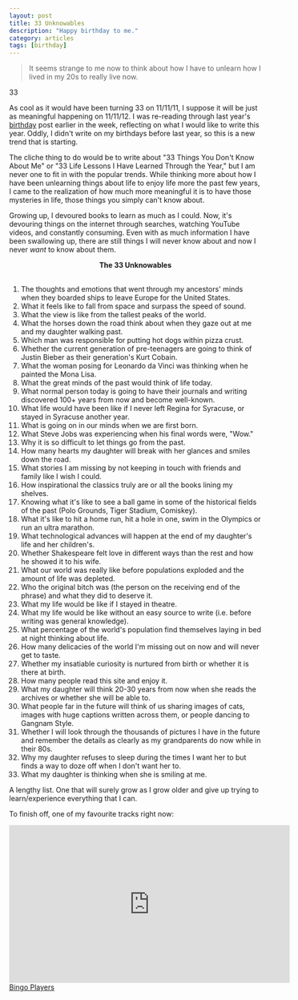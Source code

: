 ```yaml
---
layout: post
title: 33 Unknowables
description: "Happy birthday to me."
category: articles
tags: [birthday]
---
```


<blockquote>It seems strange to me now to think about how I have to unlearn how I lived in my 20s to really live now.</blockquote>
33

As cool as it would have been turning 33 on 11/11/11, I suppose it will be just as meaningful happening on 11/11/12. I was re-reading through last year's <a href="http://scriptogr.am/foursides/post/turn-up-that-fing-bass-32-years-old-today">birthday</a> post earlier in the week, reflecting on what I would like to write this year. Oddly, I didn't write on my birthdays before last year, so this is a new trend that is starting.

The cliche thing to do would be to write about "33 Things You Don't Know About Me" or "33 Life Lessons I Have Learned Through the Year," but I am never one to fit in with the popular trends. While thinking more about how I have been unlearning things about life to enjoy life more the past few years, I came to the realization of how much more meaningful it is to have those mysteries in life, those things you simply can't know about.

Growing up, I devoured books to learn as much as I could. Now, it's devouring things on the internet through searches, watching YouTube videos, and constantly consuming. Even with as much information I have been swallowing up, there are still things I will never know about and now I never <em>want</em> to know about them.

<center><strong>The 33 Unknowables</strong></center> 

1. The thoughts and emotions that went through my ancestors' minds when they boarded ships to leave Europe for the United States.
2. What it feels like to fall from space and surpass the speed of sound.
3. What the view is like from the tallest peaks of the world.
4. What the horses down the road think about when they gaze out at me and my daughter walking past.
5. Which man was responsible for putting hot dogs within pizza crust.
6. Whether the current generation of pre-teenagers are going to think of Justin Bieber as their generation's Kurt Cobain.
7. What the woman posing for Leonardo da Vinci was thinking when he painted the Mona Lisa.
8. What the great minds of the past would think of life today.
9. What normal person today is going to have their journals and writing discovered 100+ years from now and become well-known.
10. What life would have been like if I never left Regina for Syracuse, or stayed in Syracuse another year.
11. What is going on in our minds when we are first born.
12. What Steve Jobs was experiencing when his final words were, "Wow."
13. Why it is so difficult to let things go from the past.
14. How many hearts my daughter will break with her glances and smiles down the road.
15. What stories I am missing by not keeping in touch with friends and family like I wish I could.
16. How inspirational the classics truly are or all the books lining my shelves.
17. Knowing what it's like to see a ball game in some of the historical fields of the past (Polo Grounds, Tiger Stadium, Comiskey).
18. What it's like to hit a home run, hit a hole in one, swim in the Olympics or run an ultra marathon.
19. What technological advances will happen at the end of my daughter's life and her children's.
20. Whether Shakespeare felt love in different ways than the rest and how he showed it to his wife.
21. What our world was really like before populations exploded and the amount of life was depleted.
22. Who the original bitch was (the person on the receiving end of the phrase) and what they did to deserve it.
23. What my life would be like if I stayed in theatre.
24. What my life would be like without an easy source to write (i.e. before writing was general knowledge).
25. What percentage of the world's population find themselves laying in bed at night thinking about life.
26. How many delicacies of the world I'm missing out on now and will never get to taste.
27. Whether my insatiable curiosity is nurtured from birth or whether it is there at birth.
28. How many people read this site and enjoy it.
29. What my daughter will think 20-30 years from now when she reads the archives or whether she will be able to.
30. What people far in the future will think of us sharing images of cats, images with huge captions written across them, or people dancing to Gangnam Style.
31. Whether I will look through the thousands of pictures I have in the future and remember the details as clearly as my grandparents do now while in their 80s.
32. Why my daughter refuses to sleep during the times I want her to but finds a way to doze off when I don't want her to.
33. What my daughter is thinking when she is smiling at me.

A lengthy list. One that will surely grow as I grow older and give up trying to learn/experience everything that I can.

To finish off, one of my favourite tracks right now:

<object width="560" height="315" classid="clsid:d27cdb6e-ae6d-11cf-96b8-444553540000" codebase="http://download.macromedia.com/pub/shockwave/cabs/flash/swflash.cab#version=6,0,40,0"><param name="allowFullScreen" value="true" /><param name="allowscriptaccess" value="always" /><param name="src" value="http://www.youtube.com/v/Fyj9yyRRytw?version=3&hl=en_US" /><param name="allowfullscreen" value="true" /><embed width="560" height="315" type="application/x-shockwave-flash" src="http://www.youtube.com/v/Fyj9yyRRytw?version=3&hl=en_US" allowFullScreen="true" allowscriptaccess="always" allowfullscreen="true" /></object>
<a href="http://click.linksynergy.com/fs-bin/stat?id=IfAPAqe/hTs&offerid=162397&type=3&subid=0&tmpid=3664&RD_PARM1=https%253A%252F%252Fitunes.apple.com%252Fca%252Fartist%252Fbingo-players%252Fid214136844%253Fuo%253D4%2526partnerId%253D30" target="itunes_store">Bingo Players</a></p>
